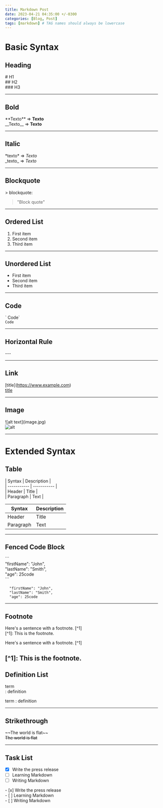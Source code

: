 ```yaml
---
title: Markdown Post
date: 2023-04-21 04:35:00 +/-0300
categories: [Blog, Post]
tags: [markdown] # TAG names should always be lowercase
---
```


# Basic Syntax

## Heading

\# H1  
\## H2  
\### H3

---

## Bold

\*\*Texto\*\* => **Texto**  
\_\_Texto\_\_ => **Texto**

---

## Italic

\*texto\* => _Texto_  
\_texto\_ => _Texto_

---

## Blockquote

\> blockquote:

> "Block quote"

---

## Ordered List

1. First item
2. Second item
3. Third item

---

## Unordered List

- First item
- Second item
- Third item

---

## Code

\` Code\`  
 `Code`

---

## Horizontal Rule

\---

---

## Link

\[title](https://www.example.com)  
[title]()

---

## Image

\!\[alt text](image.jpg)  
![alt](path)

---

# Extended Syntax

## Table

\| Syntax | Description |  
\| ----------- | ----------- |  
\| Header | Title |  
\| Paragraph | Text |

| Syntax    | Description |
| --------- | ----------- |
| Header    | Title       |
| Paragraph | Text        |

---

## Fenced Code Block

\```  
 "firstName": "John",  
 "lastName": "Smith",  
 "age": 25code  
\```

```
  "firstName": "John",
  "lastName": "Smith",
  "age": 25code
```

---

## Footnote

Here's a sentence with a footnote. \[^1]  
\[^1]: This is the footnote.

Here's a sentence with a footnote. [^1]

## [^1]: This is the footnote.

## Definition List

term  
\: definition

term
: definition

---

## Strikethrough

\~~The world is flat~~  
~~The world is flat~~

---

## Task List

- [x] Write the press release
- [ ] Learning Markdown
- [ ] Writing Markdown

\- [x] Write the press release  
\- [ ] Learning Markdown  
\- [ ] Writing Markdown
